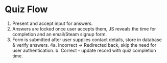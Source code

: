 # Quiz Flow
1. Present and accept input for answers.
2. Answers are locked once user accepts them, JS reveals the time for completion and an email/Steam signup form.
3. Form is submitted after user supplies contact details, store in database & verify answers.
4a. Incorrect -> Redirected back, skip the need for user authentication.
b. Correct - update record with quiz completion time.
